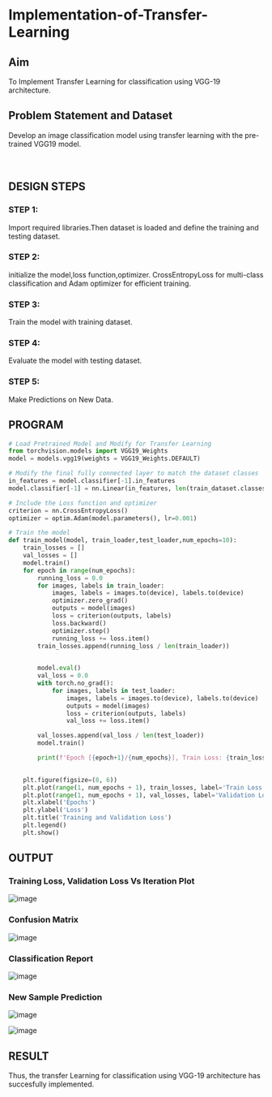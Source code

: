 # Implementation-of-Transfer-Learning
## Aim
To Implement Transfer Learning for classification using VGG-19 architecture.
## Problem Statement and Dataset
Develop an image classification model using transfer learning with the pre-trained VGG19 model.
</br>
</br>
</br>

## DESIGN STEPS

### STEP 1:
Import required libraries.Then dataset is loaded and define the training and testing dataset.
### STEP 2:
initialize the model,loss function,optimizer. CrossEntropyLoss for multi-class classification and Adam optimizer for efficient training.
### STEP 3:
Train the model with training dataset.
### STEP 4:
Evaluate the model with testing dataset.
### STEP 5:
Make Predictions on New Data.

## PROGRAM
```python
# Load Pretrained Model and Modify for Transfer Learning
from torchvision.models import VGG19_Weights
model = models.vgg19(weights = VGG19_Weights.DEFAULT)

# Modify the final fully connected layer to match the dataset classes
in_features = model.classifier[-1].in_features
model.classifier[-1] = nn.Linear(in_features, len(train_dataset.classes))

# Include the Loss function and optimizer
criterion = nn.CrossEntropyLoss()
optimizer = optim.Adam(model.parameters(), lr=0.001)

# Train the model
def train_model(model, train_loader,test_loader,num_epochs=10):
    train_losses = []
    val_losses = []
    model.train()
    for epoch in range(num_epochs):
        running_loss = 0.0
        for images, labels in train_loader:
            images, labels = images.to(device), labels.to(device)
            optimizer.zero_grad()
            outputs = model(images)
            loss = criterion(outputs, labels)
            loss.backward()
            optimizer.step()
            running_loss += loss.item()
        train_losses.append(running_loss / len(train_loader))

        
        model.eval()
        val_loss = 0.0
        with torch.no_grad():
            for images, labels in test_loader:
                images, labels = images.to(device), labels.to(device)
                outputs = model(images)
                loss = criterion(outputs, labels)
                val_loss += loss.item()

        val_losses.append(val_loss / len(test_loader))
        model.train()

        print(f'Epoch [{epoch+1}/{num_epochs}], Train Loss: {train_losses[-1]:.4f}, Validation Loss: {val_losses[-1]:.4f}')

   
    plt.figure(figsize=(8, 6))
    plt.plot(range(1, num_epochs + 1), train_losses, label='Train Loss', marker='o')
    plt.plot(range(1, num_epochs + 1), val_losses, label='Validation Loss', marker='s')
    plt.xlabel('Epochs')
    plt.ylabel('Loss')
    plt.title('Training and Validation Loss')
    plt.legend()
    plt.show()

```

## OUTPUT
### Training Loss, Validation Loss Vs Iteration Plot

![image](https://github.com/user-attachments/assets/099ed196-3d2a-47b0-a675-665f69baa248)


### Confusion Matrix

![image](https://github.com/user-attachments/assets/203e8064-fd07-47dd-b950-cc885d293ba6)

### Classification Report

![image](https://github.com/user-attachments/assets/42432245-cae9-49ff-ad52-d89d2d9192c0)


### New Sample Prediction
![image](https://github.com/user-attachments/assets/8bbe4095-a7ca-464b-ab12-dc34190590a2)


![image](https://github.com/user-attachments/assets/5ed5d26e-eb31-4fd4-b414-b0aa1bba4111)


## RESULT
Thus, the transfer Learning for classification using VGG-19 architecture has succesfully implemented.
